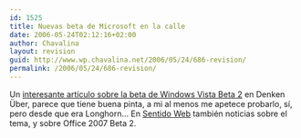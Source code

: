 ```yaml
---
id: 1525
title: Nuevas beta de Microsoft en la calle
date: 2006-05-24T02:12:16+02:00
author: Chavalina
layout: revision
guid: http://www.wp.chavalina.net/2006/05/24/686-revision/
permalink: /2006/05/24/686-revision/
---
```

Un <a href="http://www.uberbin.net/archivos/microsoft/windows-vista-beta-2-el-momento-de-la-verdad.php" target="_blank">interesante art&iacute;culo sobre la beta de Windows Vista Beta 2</a> en Denken &Uuml;ber, parece que tiene buena pinta, a mi al menos me apetece probarlo, s&iacute;, pero desde que era Longhorn… En <a href="http://sentidoweb.com/2006/05/24/recopilacian-de-noticias-sobre-microsoft.php" target="_blank">Sentido Web</a> también noticias sobre el tema, y sobre Office 2007 Beta 2.